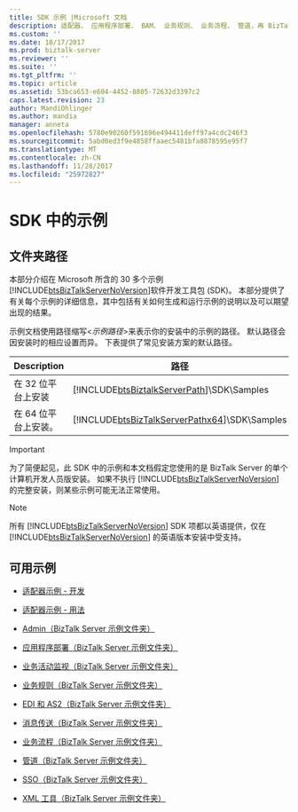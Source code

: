```yaml
---
title: SDK 示例 |Microsoft 文档
description: 适配器、 应用程序部署、 BAM、 业务规则、 业务流程、 管道，再 BizTalk Server 中提供的更多 SDK 示例
ms.custom: ''
ms.date: 10/17/2017
ms.prod: biztalk-server
ms.reviewer: ''
ms.suite: ''
ms.tgt_pltfrm: ''
ms.topic: article
ms.assetid: 53bca653-e604-4452-8805-72632d3397c2
caps.latest.revision: 23
author: MandiOhlinger
ms.author: mandia
manager: anneta
ms.openlocfilehash: 5780e90260f591696e494411deff97a4cdc246f3
ms.sourcegitcommit: 5abd0ed3f9e4858ffaaec5481bfa8878595e95f7
ms.translationtype: MT
ms.contentlocale: zh-CN
ms.lasthandoff: 11/28/2017
ms.locfileid: "25972827"
---
```

# <a name="samples-in-the-sdk"></a>SDK 中的示例

## <a name="folder-paths"></a>文件夹路径
本部分介绍在 Microsoft 所含的 30 多个示例[!INCLUDE[btsBizTalkServerNoVersion](../includes/btsbiztalkservernoversion-md.md)]软件开发工具包 (SDK)。 本部分提供了有关每个示例的详细信息，其中包括有关如何生成和运行示例的说明以及可以期望出现的结果。  
  
 示例文档使用路径缩写\<*示例路径*\>来表示你的安装中的示例的路径。 默认路径会因安装时的相应设置而异。 下表提供了常见安装方案的默认路径。  
  
|Description|路径|  
|-----------------|----------|  
|在 32 位平台上安装|[!INCLUDE[btsBiztalkServerPath](../includes/btsbiztalkserverpath-md.md)]\SDK\Samples|  
|在 64 位平台上安装。|[!INCLUDE[btsBizTalkServerPathx64](../includes/btsbiztalkserverpathx64-md.md)]\SDK\Samples|  
  
> [!IMPORTANT]
>  为了简便起见，此 SDK 中的示例和本文档假定您使用的是 BizTalk Server 的单个计算机开发人员版安装。 如果不执行 [!INCLUDE[btsBizTalkServerNoVersion](../includes/btsbiztalkservernoversion-md.md)] 的完整安装，则某些示例可能无法正常使用。  
  
> [!NOTE]
>  所有 [!INCLUDE[btsBizTalkServerNoVersion](../includes/btsbiztalkservernoversion-md.md)] SDK 项都以英语提供，仅在 [!INCLUDE[btsBizTalkServerNoVersion](../includes/btsbiztalkservernoversion-md.md)] 的英语版本安装中受支持。  
  
## <a name="available-samples"></a>可用示例 
  
-   [适配器示例 - 开发](../core/adapter-samples-development.md)  
  
-   [适配器示例 - 用法](../core/adapter-samples-usage.md)  
  
-   [Admin（BizTalk Server 示例文件夹）](../core/admin-biztalk-server-samples-folder.md)  
  
-   [应用程序部署（BizTalk Server 示例文件夹）](../core/application-deployment-biztalk-server-samples-folder.md)  
  
-   [业务活动监视（BizTalk Server 示例文件夹）](../core/business-activity-monitoring-biztalk-server-samples-folder.md)  
  
-   [业务规则（BizTalk Server 示例文件夹）](../core/business-rules-biztalk-server-samples-folder.md)  
  
-   [EDI 和 AS2（BizTalk Server 示例文件夹）](../core/edi-and-as2-biztalk-server-samples-folder.md)  
  
-   [消息传送（BizTalk Server 示例文件夹）](../core/messaging-biztalk-server-samples-folder.md)  
  
-   [业务流程（BizTalk Server 示例文件夹）](../core/orchestrations-biztalk-server-samples-folder.md)  
  
-   [管道（BizTalk Server 示例文件夹）](../core/pipelines-biztalk-server-samples-folder.md)  
  
-   [SSO（BizTalk Server 示例文件夹）](../core/sso-biztalk-server-samples-folder.md)  
  
-   [XML 工具（BizTalk Server 示例文件夹）](../core/xml-tools-biztalk-server-samples-folder.md)